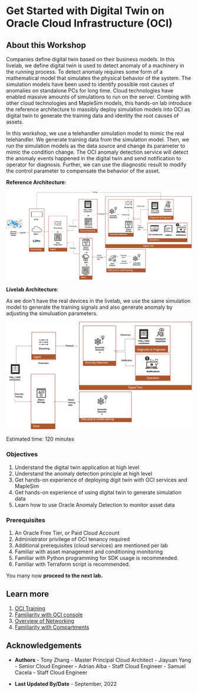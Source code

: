 # Get Started with Digital Twin on Oracle Cloud Infrastructure (OCI)

## About this Workshop

Companies define digital twin based on their business models. In this livelab, we define digital twin is used to detect anomaly of a machinery in the running process. To detect anomaly requires some form of a mathematical model that simulates the physical behavior of the system. 
The simulation models have been used to identify possible root causes of anomalies on standalone PCs for long time. Cloud technologies have enabled massive amounts of simulations to run on the server. Combing with other cloud technologies and MapleSim models, this hands-on lab introduce the reference architecture to massibly deploy simulation models into OCI as digital twin to generate the training data and identity the root causes of assets.

In this workshop, we use a telehandler simulation model to mimic the real telehandler. We generate training data from the simulation model. 
Then, we run the simulation models as the data source and change its parameter to mimic the condition change. The OCI anomaly detection service will detect the anomaly events happened in the digital twin and send notification to operator for diagnosis. Further, we can use the diagnostic result to modify the control parameter to compensate the behavior of the asset.

**Reference Architecture**:

![Digital Twin Architecture](./images/achitecture.png)

**Livelab Architecture**:

As we don't have the real devices in the livelab, we use the same simulation model to generate the training signals and also generate anomaly by adjusting the simuluation parameters.

![Livelab Architecture](./images/livelab-arch.png)

Estimated time: 120 minutes

### Objectives

1. Understand the digital twin application at high level
2. Understand the anomaly detection principle at high level 
3. Get hands-on experience of deploying digit twin with OCI services and MapleSim
4. Get hands-on experience of using digital twin to generate simulation data
5. Learn how to use Oracle Anomaly Detection to monitor asset data

### Prerequisites

1. An Oracle Free Tier, or Paid Cloud Account 
2. Administrator privilege of OCI tenancy required 
3. Additional prerequisites (cloud services) are mentioned per lab
4. Familiar with asset management and conditioning monitoring
5. Familiar with Python programming for SDK usage is recommended.
6. Familiar with Terraform script is recommended.

You many now **proceed to the next lab.**

## Learn more

1. [OCI Training](https://cloud.oracle.com/en_US/iaas/training)
2. [Familiarity with OCI console](https://docs.us-phoenix-1.oraclecloud.com/Content/GSG/Concepts/console.htm)
3. [Overview of Networking](https://docs.us-phoenix-1.oraclecloud.com/Content/Network/Concepts/overview.htm)
4. [Familiarity with Compartments](https://docs.us-phoenix-1.oraclecloud.com/Content/GSG/Concepts/concepts.htm)

## Acknowledgements

- **Authors**
      - Tony Zhang - Master Principal Cloud Architect
      - Jiayuan Yang - Senior Cloud Engineer
      - Adrian Alba - Staff Cloud Engineer
      - Samuel Cacela - Staff Cloud Engineer   

- **Last Updated By/Date** - September, 2022

